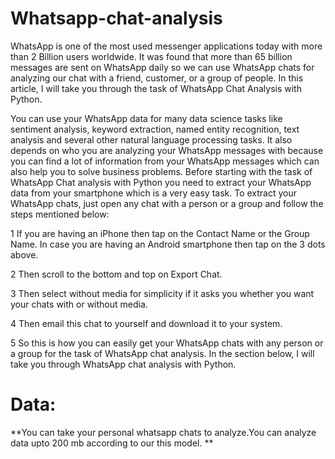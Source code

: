 # Whatsapp-chat-analysis
WhatsApp is one of the most used messenger applications today with more than 2 Billion users worldwide. It was found that more than 65 billion messages are sent on WhatsApp daily so we can use WhatsApp chats for analyzing our chat with a friend, customer, or a group of people. In this article, I will take you through the task of WhatsApp Chat Analysis with Python.

You can use your WhatsApp data for many data science tasks like sentiment analysis, keyword extraction, named entity recognition, text analysis and several other natural language processing tasks. It also depends on who you are analyzing your WhatsApp messages with because you can find a lot of information from your WhatsApp messages which can also help you to solve business problems.
Before starting with the task of WhatsApp Chat analysis with Python you need to extract your WhatsApp data from your smartphone which is a very easy task. To extract your WhatsApp chats, just open any chat with a person or a group and follow the steps mentioned below:

   1 If you are having an iPhone then tap on the Contact Name or the Group Name. In case you are having an Android smartphone then tap on the 3 dots above.

   2 Then scroll to the bottom and top on Export Chat.

   3 Then select without media for simplicity if it asks you whether you want your chats with or without media.

   4 Then email this chat to yourself and download it to your system.

   5 So this is how you can easily get your WhatsApp chats with any person or a group for the task of WhatsApp chat analysis. In the section below, I will take you through WhatsApp chat analysis with Python.
   
   
  # Data: 
  **You can take your personal whatsapp chats to analyze.You can analyze data upto 200 mb according to our this model.
**
